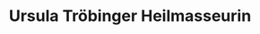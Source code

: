 ---
title: "Ursula Tröbinger Heilmasseurin"
url: /graz/ursula-troebinger-heilmasseurin/
shop: Massage
---